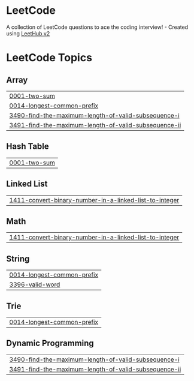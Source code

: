 # LeetCode
A collection of LeetCode questions to ace the coding interview! - Created using [LeetHub v2](https://github.com/arunbhardwaj/LeetHub-2.0)

<!---LeetCode Topics Start-->
# LeetCode Topics
## Array
|  |
| ------- |
| [0001-two-sum](https://github.com/Hemanthkumar485/LeetCode/tree/master/0001-two-sum) |
| [0014-longest-common-prefix](https://github.com/Hemanthkumar485/LeetCode/tree/master/0014-longest-common-prefix) |
| [3490-find-the-maximum-length-of-valid-subsequence-i](https://github.com/Hemanthkumar485/LeetCode/tree/master/3490-find-the-maximum-length-of-valid-subsequence-i) |
| [3491-find-the-maximum-length-of-valid-subsequence-ii](https://github.com/Hemanthkumar485/LeetCode/tree/master/3491-find-the-maximum-length-of-valid-subsequence-ii) |
## Hash Table
|  |
| ------- |
| [0001-two-sum](https://github.com/Hemanthkumar485/LeetCode/tree/master/0001-two-sum) |
## Linked List
|  |
| ------- |
| [1411-convert-binary-number-in-a-linked-list-to-integer](https://github.com/Hemanthkumar485/LeetCode/tree/master/1411-convert-binary-number-in-a-linked-list-to-integer) |
## Math
|  |
| ------- |
| [1411-convert-binary-number-in-a-linked-list-to-integer](https://github.com/Hemanthkumar485/LeetCode/tree/master/1411-convert-binary-number-in-a-linked-list-to-integer) |
## String
|  |
| ------- |
| [0014-longest-common-prefix](https://github.com/Hemanthkumar485/LeetCode/tree/master/0014-longest-common-prefix) |
| [3396-valid-word](https://github.com/Hemanthkumar485/LeetCode/tree/master/3396-valid-word) |
## Trie
|  |
| ------- |
| [0014-longest-common-prefix](https://github.com/Hemanthkumar485/LeetCode/tree/master/0014-longest-common-prefix) |
## Dynamic Programming
|  |
| ------- |
| [3490-find-the-maximum-length-of-valid-subsequence-i](https://github.com/Hemanthkumar485/LeetCode/tree/master/3490-find-the-maximum-length-of-valid-subsequence-i) |
| [3491-find-the-maximum-length-of-valid-subsequence-ii](https://github.com/Hemanthkumar485/LeetCode/tree/master/3491-find-the-maximum-length-of-valid-subsequence-ii) |
<!---LeetCode Topics End-->